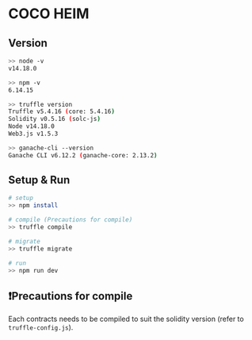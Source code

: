 # COCO HEIM


## Version
```Bash
>> node -v
v14.18.0

>> npm -v
6.14.15

>> truffle version
Truffle v5.4.16 (core: 5.4.16)
Solidity v0.5.16 (solc-js)
Node v14.18.0
Web3.js v1.5.3

>> ganache-cli --version
Ganache CLI v6.12.2 (ganache-core: 2.13.2)
```


## Setup & Run
```Bash
# setup
>> npm install

# compile (Precautions for compile)
>> truffle compile

# migrate
>> truffle migrate

# run
>> npm run dev
```


## ❗️Precautions for compile

Each contracts needs to be compiled to suit the solidity version (refer to `truffle-config.js`).
